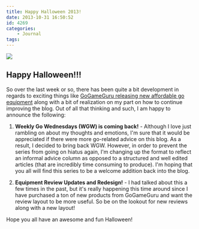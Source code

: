 ```yaml
---
title: Happy Halloween 2013!
date: 2013-10-31 16:50:52
id: 4269
categories:
	- Journal
tags:
---
```


![](/images/2013/10/halloween2013.jpeg)

## Happy Halloween!!!

So over the last week or so, there has been quite a bit development in regards to exciting things like [GoGameGuru releasing new affordable go equipment](http://www.bengozen.com/new-affordable-go-equipment/ "New and Affordable Go Equipment!!!") along with a bit of realization on my part on how to continue improving the blog. Out of all that thinking and such, I am happy to announce the following:

1.  **Weekly Go Wednesdays (WGW) is coming back!** - Although I love just rambling on about my thoughts and emotions, I'm sure that it would be appreciated if there were more go-related advice on this blog. As a result, I decided to bring back WGW. However, in order to prevent the series from going on hiatus again, I'm changing up the format to reflect an informal advice column as opposed to a structured and well edited articles (that are incredibly time consuming to produce). I'm hoping that you all will find this series to be a welcome addition back into the blog.

2.  **Equipment Review Updates and Redesign!** - I had talked about this a few times in the past, but it's really happening this time around since I have purchased a ton of new products from GoGameGuru and want the review layout to be more useful. So be on the lookout for new reviews along with a new layout!

Hope you all have an awesome and fun Halloween!